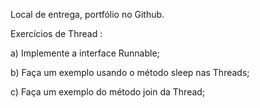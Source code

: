Local de entrega, portfólio no Github.

Exercícios de Thread :

a) Implemente a interface Runnable;

b) Faça um exemplo usando o método sleep nas Threads;

c) Faça um exemplo do método join da Thread;
